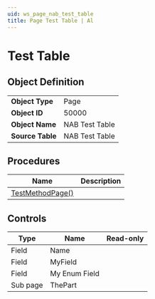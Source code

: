 ```yaml
---
uid: ws_page_nab_test_table
title: Page Test Table | Al
---
```

# Test Table

## Object Definition

<table>
<tr><td><b>Object Type</b></td><td>Page</td></tr>
<tr><td><b>Object ID</b></td><td>50000</td></tr>
<tr><td><b>Object Name</b></td><td>NAB Test Table</td></tr>
<tr><td><b>Source Table</b></td><td>NAB Test Table</td></tr>
</table>

## Procedures

| Name | Description |
| ----- | ------ |
| [TestMethodPage()](test-method-page.md#test_method_page) |  |

## Controls

| Type | Name | Read-only |
| ---- | ------- | ------- |
| Field | Name |  |
| Field | MyField |  |
| Field | My Enum Field |  |
| Sub page | ThePart |  |
